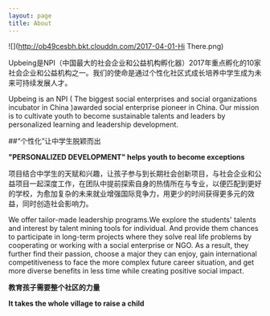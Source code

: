 ```yaml
---
layout: page
title: About
---
```

![](http://ob49cesbh.bkt.clouddn.com/2017-04-01-Hi There.png)

Upbeing是NPI（中国最大的社会企业和公益机构孵化器）2017年重点孵化的10家社会企业和公益机构之一。我们的使命是通过个性化社区式成长培养中学生成为未来可持续发展人才。

Upbeing is an NPI ( The biggest social enterprises and social organizations incubator in China )awarded social enterprise pioneer in China. Our mission is to cultivate youth to become sustainable talents and leaders by personalized learning and leadership development.


##“个性化”让中学生脱颖而出

**"PERSONALIZED DEVELOPMENT" helps youth to become exceptions**


项目结合中学生的天赋和兴趣，让孩子参与到长期社会创新项目，与社会企业和公益项目一起深度工作，在团队中提前探索自身的热情所在与专业，以便匹配到更好的学校，为愈加复杂的未来就业增强国际竞争力，用更少的时间获得更多元的效益，同时创造社会影响力。

We offer tailor-made leadership programs.We explore the students' talents and interest by talent mining tools for individual. And provide them chances to participate in long-term projects where they solve real life problems by cooperating or working with a social enterprise or NGO. As a result, they further find their passion, choose a major they can enjoy, gain international competitiveness to face the more complex future career situation, and get more diverse benefits in less time while creating positive social impact.


**教育孩子需要整个社区的力量**

**It takes the whole village to raise a child**




